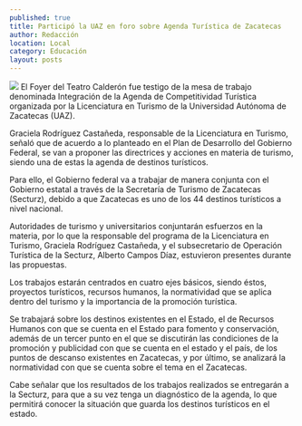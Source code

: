 ```yaml
---
published: true
title: Participó la UAZ en foro sobre Agenda Turística de Zacatecas
author: Redacción
location: Local
category: Educación
layout: posts
---
```


![](http://i.imgur.com/c1EwvNjm.jpg)
El Foyer del Teatro Calderón fue testigo de la mesa de trabajo denominada Integración de la Agenda de Competitividad Turística organizada por la Licenciatura en Turismo de la Universidad Autónoma de Zacatecas (UAZ).

Graciela Rodríguez Castañeda, responsable de la Licenciatura en Turismo, señaló que de acuerdo a lo planteado en el Plan de Desarrollo del Gobierno Federal, se van a proponer las directrices y acciones en materia de turismo, siendo una de estas la agenda de destinos turísticos.

Para ello, el Gobierno federal va a trabajar de manera conjunta con el Gobierno estatal a través de la Secretaría de Turismo de Zacatecas (Secturz), debido a que Zacatecas es uno de los 44 destinos turísticos a nivel nacional. 

Autoridades de turismo y universitarios conjuntarán esfuerzos en la materia, por lo que la responsable del programa de la Licenciatura en Turismo, Graciela Rodríguez Castañeda, y el subsecretario de Operación Turística de la Secturz, Alberto Campos Díaz, estuvieron presentes durante las propuestas. 

Los trabajos estarán centrados en cuatro ejes básicos, siendo éstos, proyectos turísticos, recursos humanos, la normatividad que se aplica dentro del turismo y la importancia de la promoción turística. 

Se trabajará sobre los destinos existentes en el Estado, el de Recursos Humanos con que se cuenta en el Estado para fomento y conservación, además de un tercer punto en el que se discutirán las condiciones de la promoción y publicidad con que se cuenta en el estado y el país, de los puntos de descanso existentes en Zacatecas, y por último, se analizará la normatividad con que se cuenta sobre el tema en el Zacatecas.

Cabe señalar que los resultados de los trabajos realizados se entregarán a la Secturz, para que a su vez tenga un diagnóstico de la agenda, lo que permitirá conocer la situación que guarda los destinos turísticos en el estado.
